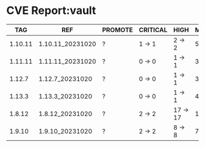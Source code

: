 # CVE Report:vault
|   TAG   |       REF        | PROMOTE | CRITICAL |   HIGH   |  MEDIUM  |  LOW   | UNKNOWN |
|---------|------------------|---------|----------|----------|----------|--------|---------|
| 1.10.11 | 1.10.11_20231020 | ?       | 1 -> 1   | 2 -> 2   | 5 -> 5   | 1 -> 1 | 0 -> 0  |
| 1.11.11 | 1.11.11_20231020 | ?       | 0 -> 0   | 1 -> 1   | 3 -> 3   | 0 -> 0 | 0 -> 0  |
| 1.12.7  | 1.12.7_20231020  | ?       | 0 -> 0   | 1 -> 1   | 3 -> 3   | 0 -> 0 | 0 -> 0  |
| 1.13.3  | 1.13.3_20231020  | ?       | 0 -> 0   | 1 -> 1   | 4 -> 4   | 0 -> 0 | 0 -> 0  |
| 1.8.12  | 1.8.12_20231020  | ?       | 2 -> 2   | 17 -> 17 | 12 -> 12 | 1 -> 1 | 0 -> 0  |
| 1.9.10  | 1.9.10_20231020  | ?       | 2 -> 2   | 8 -> 8   | 7 -> 7   | 1 -> 1 | 0 -> 0  |
